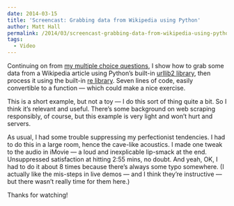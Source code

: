 ```yaml
---
date: 2014-03-15
title: 'Screencast: Grabbing data from Wikipedia using Python'
author: Matt Hall
permalink: /2014/03/screencast-grabbing-data-from-wikipedia-using-python/
tags:
  - Video
---
```

Continuing on from [my multiple choice questions][1], I show how to grab some data from a Wikipedia article using Python&#8217;s built-in [urllib2 library][2], then process it using the built-in [re library][3]. Seven lines of code, easily convertible to a function — which could make a nice exercise.

This is a short example, but not a toy — I do this sort of thing quite a bit. So I think it&#8217;s relevant and useful. There&#8217;s some background on web scraping responsibly, of course, but this example is very light and won&#8217;t hurt and servers.

As usual, I had some trouble suppressing my perfectionist tendencies. I had to do this in a large room, hence the cave-like acoustics. I made one tweak to the audio in iMovie — a loud and inexplicable lip-smack at the end. Unsuppressed satisfaction at hitting 2:55 mins, no doubt. And yeah, OK, I had to do it about 8 times because there&#8217;s always some typo somewhere. (I actually like the mis-steps in live demos — and I think they&#8217;re instructive — but there wasn&#8217;t really time for them here.)

Thanks for watching!

 [1]: http://teaching.software-carpentry.org/2014/02/13/an-introduction-to-web-apis/
 [2]: http://docs.python.org/2/library/urllib2.html
 [3]: http://docs.python.org/2/library/re.html
